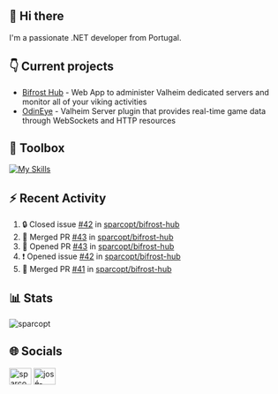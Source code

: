 ## 👋 Hi there

I'm a passionate .NET developer from Portugal.

## 👇 Current projects

- [Bifrost Hub](https://github.com/sparcopt/bifrost-hub) - Web App to administer Valheim dedicated servers and monitor all of your viking activities
- [OdinEye](https://github.com/sparcopt/odin-eye) - Valheim Server plugin that provides real-time game data through WebSockets and HTTP resources

## 🧰 Toolbox
[![My Skills](https://skillicons.dev/icons?i=cs,dotnet,bash,linux,git,docker,kubernetes,cassandra,mongodb,grafana,jenkins,kafka,raspberrypi,unity,vim)](https://skillicons.dev)

## :zap: Recent Activity
<!--START_SECTION:activity-->
1. 🔒 Closed issue [#42](https://github.com/sparcopt/bifrost-hub/issues/42) in [sparcopt/bifrost-hub](https://github.com/sparcopt/bifrost-hub)
2. 🎉 Merged PR [#43](https://github.com/sparcopt/bifrost-hub/pull/43) in [sparcopt/bifrost-hub](https://github.com/sparcopt/bifrost-hub)
3. 💪 Opened PR [#43](https://github.com/sparcopt/bifrost-hub/pull/43) in [sparcopt/bifrost-hub](https://github.com/sparcopt/bifrost-hub)
4. ❗ Opened issue [#42](https://github.com/sparcopt/bifrost-hub/issues/42) in [sparcopt/bifrost-hub](https://github.com/sparcopt/bifrost-hub)
5. 🎉 Merged PR [#41](https://github.com/sparcopt/bifrost-hub/pull/41) in [sparcopt/bifrost-hub](https://github.com/sparcopt/bifrost-hub)
<!--END_SECTION:activity-->

## 📊 Stats
<p><img align="center" src="https://github-readme-stats.vercel.app/api/top-langs?username=sparcopt&show_icons=true&locale=en&layout=compact&theme=transparent" alt="sparcopt" /></p>

## 🌐 Socials
<p align="left">
<a href="https://twitter.com/sparcopt" target="blank"><img align="center" src="https://raw.githubusercontent.com/rahuldkjain/github-profile-readme-generator/master/src/images/icons/Social/twitter.svg" alt="sparcopt" height="30" width="40" /></a>
<a href="https://linkedin.com/in/josé-almeida-81a22795" target="blank"><img align="center" src="https://raw.githubusercontent.com/rahuldkjain/github-profile-readme-generator/master/src/images/icons/Social/linked-in-alt.svg" alt="josé-almeida-81a22795" height="30" width="40" /></a>
</p>
